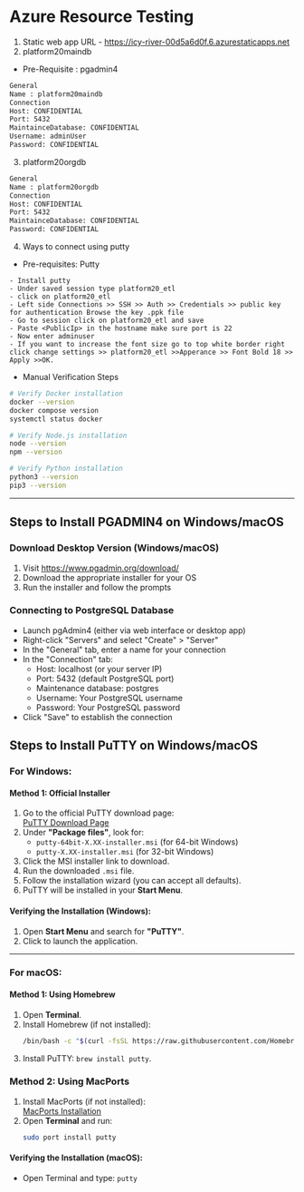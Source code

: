 
# Azure Resource Testing
1. Static web app URL - https://icy-river-00d5a6d0f.6.azurestaticapps.net
2. platform20maindb
- Pre-Requisite : pgadmin4
```sh
General
Name : platform20maindb
Connection
Host: CONFIDENTIAL
Port: 5432
MaintainceDatabase: CONFIDENTIAL
Username: adminUser
Password: CONFIDENTIAL
```
3. platform20orgdb
```sh
General 
Name : platform20orgdb
Connection
Host: CONFIDENTIAL
Port: 5432
MaintainceDatabase: CONFIDENTIAL
Password: CONFIDENTIAL
```
4. Ways to connect using putty
- Pre-requisites: Putty
```
- Install putty 
- Under saved session type platform20_etl
- click on platform20_etl 
- Left side Connections >> SSH >> Auth >> Credentials >> public key for authentication Browse the key .ppk file
- Go to session click on platform20_etl and save
- Paste <PublicIp> in the hostname make sure port is 22
- Now enter adminuser
- If you want to increase the font size go to top white border right click change settings >> platform20_etl >>Apperance >> Font Bold 18 >> Apply >>OK.
```
- Manual Verification Steps
```sh
# Verify Docker installation
docker --version
docker compose version
systemctl status docker

# Verify Node.js installation
node --version
npm --version

# Verify Python installation
python3 --version
pip3 --version
```
---
## Steps to Install PGADMIN4 on Windows/macOS
### Download Desktop Version (Windows/macOS)
1. Visit https://www.pgadmin.org/download/
2. Download the appropriate installer for your OS
3. Run the installer and follow the prompts
### Connecting to PostgreSQL Database
- Launch pgAdmin4 (either via web interface or desktop app)
- Right-click "Servers" and select "Create" > "Server"
- In the "General" tab, enter a name for your connection
- In the "Connection" tab:
    - Host: localhost (or your server IP)
    - Port: 5432 (default PostgreSQL port)
    - Maintenance database: postgres
    - Username: Your PostgreSQL username
    - Password: Your PostgreSQL password
- Click "Save" to establish the connection

## Steps to Install PuTTY on Windows/macOS
### For Windows:
#### Method 1: Official Installer  
1. Go to the official PuTTY download page:  
   [PuTTY Download Page](https://www.chiark.greenend.org.uk/~sgtatham/putty/latest.html)  
2. Under **"Package files"**, look for:  
   - `putty-64bit-X.XX-installer.msi` (for 64-bit Windows)  
   - `putty-X.XX-installer.msi` (for 32-bit Windows)  
3. Click the MSI installer link to download.  
4. Run the downloaded `.msi` file.  
5. Follow the installation wizard (you can accept all defaults).  
6. PuTTY will be installed in your **Start Menu**.  

#### Verifying the Installation (Windows):  
1. Open **Start Menu** and search for **"PuTTY"**.  
2. Click to launch the application.  

---

### For macOS:
#### Method 1: Using Homebrew  
1. Open **Terminal**.  
2. Install Homebrew (if not installed):  
   ```bash
   /bin/bash -c "$(curl -fsSL https://raw.githubusercontent.com/Homebrew/install/HEAD/install.sh)"
3. Install PuTTY: `brew install putty`.
### Method 2: Using MacPorts  
1. Install MacPorts (if not installed):  
   [MacPorts Installation](https://www.macports.org/install.php)  
2. Open **Terminal** and run:  
   ```bash
   sudo port install putty
#### Verifying the Installation (macOS):
- Open Terminal and type: `putty`
